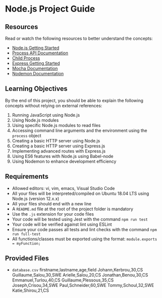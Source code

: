 # Node.js Project Guide



## Resources

Read or watch the following resources to better understand the concepts:

- [Node.js Getting Started](https://intranet.alxswe.com/rltoken/DsbbpVM05J3r6rd_2u8mPw)
- [Process API Documentation](https://intranet.alxswe.com/rltoken/Wt69QV2xygB4GEqob26AjQ)
- [Child Process](https://intranet.alxswe.com/rltoken/IS4y9rRCblX71W_oeXpymw)
- [Express Getting Started](https://intranet.alxswe.com/rltoken/XsfrhG9NRLuuaTpVZlZv_g)
- [Mocha Documentation](https://intranet.alxswe.com/rltoken/EBGDj1FwLrK_y4kgxp8hfg)
- [Nodemon Documentation](https://intranet.alxswe.com/rltoken/vnDSbLsicMDdxcf5YUSXIg)

## Learning Objectives

By the end of this project, you should be able to explain the following concepts without relying on external references:

1. Running JavaScript using Node.js
2. Using Node.js modules
3. Using specific Node.js modules to read files
4. Accessing command line arguments and the environment using the `process` object
5. Creating a basic HTTP server using Node.js
6. Creating a basic HTTP server using Express.js
7. Implementing advanced routes with Express.js
8. Using ES6 features with Node.js using Babel-node
9. Using Nodemon to enhance development efficiency

## Requirements

- Allowed editors: vi, vim, emacs, Visual Studio Code
- All your files will be interpreted/compiled on Ubuntu 18.04 LTS using Node.js (version 12.x.x)
- All your files should end with a new line
- A `README.md` file at the root of the project folder is mandatory
- Use the `.js` extension for your code files
- Your code will be tested using Jest with the command `npm run test`
- Your code will be verified against lint using ESLint
- Ensure your code passes all tests and lint checks with the command `npm run full-test`
- All functions/classes must be exported using the format: `module.exports = myFunction;`

## Provided Files

- `database.csv`
firstname,lastname,age,field
Johann,Kerbrou,30,CS
Guillaume,Salou,30,SWE
Arielle,Salou,20,CS
Jonathan,Benou,30,CS
Emmanuel,Turlou,40,CS
Guillaume,Plessous,35,CS
Joseph,Crisou,34,SWE
Paul,Schneider,60,SWE
Tommy,Schoul,32,SWE
Katie,Shirou,21,CS


